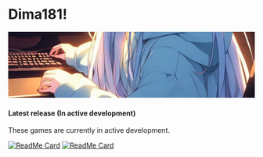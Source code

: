 # Dima181!
![Header_1](assets/271814876-07d9db5e-8dc6-43b3-9bf6-fa4efbcbee1b.jpg)

#### Latest release (In active development)

These games are currently in active development.

[![ReadMe Card](https://github-readme-stats.vercel.app/api/pin/?username=Dima181&repo=Unity-Jelly-Shop)](https://github.com/Dima181/Unity-Jelly-Shop.git)
[![ReadMe Card](https://github-readme-stats.vercel.app/api/pin/?username=Dima181&repo=TowersWorld)](https://github.com/Dima181/TowersWorld.git)
